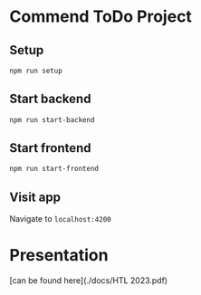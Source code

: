 # Commend ToDo Project


## Setup
```bash
npm run setup
```
## Start backend
```bash
npm run start-backend
```
## Start frontend
```bash
npm run start-frontend
```
## Visit app
Navigate to ```localhost:4200```

# Presentation
[can be found here](./docs/HTL 2023.pdf)
